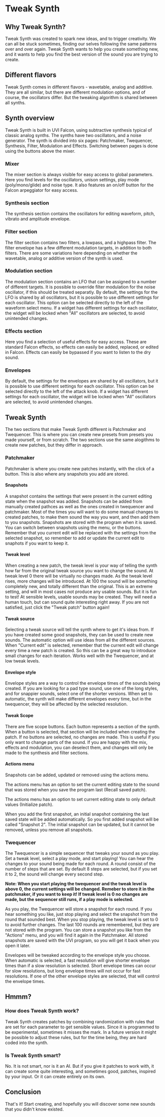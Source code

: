 # Tweak Synth

## Why Tweak Synth?

Tweak Synth was created to spark new ideas, and to trigger creativity. We can all be stuck sometimes, finding our selves following the same patterns over and over again. Tweak Synth wants to help you create something new, and it wants to help you find the best version of the sound you are trying to create.

## Different flavors

Tweak Synth comes in different flavors - wavetable, analog and additive. They are all similar, but there are different modulation options, and of course, the oscillators differ. But the tweaking algorithm is shared between all synths.

## Synth overview

Tweak Synth is built in UVI Falcon, using subtractive synthesis typical of classic analog synths. The synths have two oscillators, and a noise generator.
The synth is divided into six pages: Patchmaker, Twequencer, Synthesis, Filter, Modulation and Effects. Switching between pages is done using the buttons above the mixer. 

### Mixer

The mixer section is always visible for easy access to global parameters. Here you find levels for the oscillators, unison settings, play mode (poly/mono/glide) and noise type. It also features an on/off button for the Falcon arpeggiator for easy access.

### Synthesis section

The synthesis section contains the oscillators for editing waveform, pitch, vibrato and amplitude envelope.

### Filter section

The filter section contains two filters, a lowpass, and a highpass filter. The filter envelope has a few different modulation targets, in addition to both filters. There are some variations here depending on whether the wavetable, analog or additive version of the synth is used.

### Modulation section

The modulation section contains an LFO that can be assigned to a number of different targets. It is possible to override filter modulation for the noise oscillator, if this should be treated separatly. By default, the settings for the LFO is shared by all oscillators, but it is possible to use different settings for each oscillator. This option can be selected directly to the left of the waveform select menu. If a widget has different settings for each oscillator, the widget will be locked when "All" oscillators are selected, to avoid unintended changes.

### Effects section

Here you find a selection of useful effects for easy access. These are standard Falcon effects, so effects can easily be added, replaced, or edited in Falcon. Effects can easily be bypassed if you want to listen to the dry sound.

### Envelopes

By default, the settings for the envelopes are shared by all oscillators, but it is possible to use different settings for each oscillator. This option can be selected directly to the left of the attack knob. If a widget has different settings for each oscillator, the widget will be locked when "All" oscillators are selected, to avoid unintended changes.

## Tweak Synth

The two sections that make Tweak Synth different is Patchmaker and Twequencer. This is where you can create new presets from presets you made yourself, or from scratch. The two sections use the same alogithms to create new patches, but they differ in approach.

### Patchmaker

Patchmaker is where you create new patches instantly, with the click of a button. This is also where any snapshots you add are stored.

#### Snapshots

A snapshot contains the settings that were present in the current editing state when the snapshot was added. Snapshots can be added from manually created pathces as well as the ones created in twequencer and patchmaker. Most of the times you will want to do some manual changes to created patches, to make them sound the way you want, and then add them to you snapshots. Snapshots are stored with the program when it is saved. You can switch between snapshots using the menu, or the buttons. Remember that you current edit will be replaced with the settings from the selected snapshot, so remember to add or update the current edit to snaphots if you want to keep it.

#### Tweak level

When creating a new patch, the tweak level is your way of telling the synth how far from the original tweak source you want to change the sound. At tweak level 0 there will be virtually no changes made. As the tweak level rises, more changes will be introduced. At 100 the sound will be something completely new, and totally different than the original. This is an extreme setting, and will in most cases not produce any usable sounds. But it is fun to test! At sensible levels, usable sounds may be created. They will need a human touch, but can sound quite interesting right away. If you are not satisfied, just click the "Tweak patch" button again!

#### Tweak source

Selecting a tweak source will tell the synth where to get it's ideas from. If you have created some good snapshots, they can be used to create new sounds. The automatic option will use ideas from all the different sources. When "Current edit" is selected, remember that the current edit will change every time a new patch is created. So this can be a great way to introduce small changes for each iteration. Works well with the Twequencer, and at low tweak levels.

#### Envelope style

Envelope styles are a way to control the envelope times of the sounds being created. If you are looking for a pad type sound, use one of the long styles, and for snappier sounds, select one of the shorter versions. When set to automatic, the synth will make different envelopes every time, but in the twequencer, they will be affected by the selected resolution.

#### Tweak Scope

There are five scope buttons. Each button represents a section of the synth. When a button is selected, that section will be included when creating the patch. If no buttons are selected, no changes are made. This is useful if you only want to change parts of the sound. If you are happy with the mix, effects and modulation, you can deselect them, and changes will only be made to the synthesis and filter sections.

#### Actions menu

Snapshots can be added, updated or removed using the actions menu.

The actions menu has an option to set the current editing state to the sound that was stored when you save the program last (Recall saved patch).

The actions menu has an option to set current editing state to only default values (Initialize patch).

When you add the first snapshot, an initial snapshot containing the last saved state will be added automatically. So you first added snapshot will be called "Snapshot 2". The initial snapshot can be updated, but it cannot be removed, unless you remove all snapshots.

### Twequencer

The Twequencer is a simple sequencer that tweaks your sound as you play. Set a tweak level, select a play mode, and start playing! You can hear the changes to your sound being made for each round. A round consist of the number of steps that are set. By default 8 steps are selected, but if you set it to 2, the sound will change every second step.

**Note: When you start playing the twequencer and the tweak level is above 0, the current settings will be changed. Remeber to store it in the patchmaker, if you want to keep it! If tweak level is 0 no changes are made, but the sequencer still runs, if a play mode is selected.**

As you play, the Twequencer will store a snapshot for each round. If you hear something you like, just stop playing and select the snapshot from the round that sounded best. When you stop playing, the tweak level is set to 0 to avoid further changes. The last 100 rounds are remembered, but they are not stored with the program. You can store a snapshot you like from the "Actions" menu, and you will find it again in the Patchmaker. All stored snapshots are saved with the UVI program, so you will get it back when you open it later.

Envelopes will be tweaked according to the envelope style you choose. When automatic is selected, a fast resolution will give shorter envelope times than if a slow resolution is selected. Short envelope times can occur for slow resolutions, but long envelope times will not occur for fast resolutions. If one of the other envelope styles are selected, that will control the envelope times.

## Hmmm?

### How does Tweak Synth work?

Tweak Synth creates patches by combining randomization with rules that are set for each parameter to get sensible values. Since it is programmed to be experimental, sometimes it misses the mark. In a future version it might be possible to adjust these rules, but for the time being, they are hard coded into the synth.

### Is Tweak Synth smart?

No. It is not smart, nor is it an AI. But if you give it patches to work with, it can create some quite interesting, and sometimes good, patches, inspired by your input. Or it can create entirely on its own.

## Conclusion

That's it! Start creating, and hopefully you will discover some new sounds that you didn't know existed.
